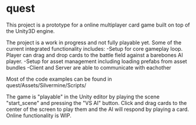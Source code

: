 # quest
This project is a prototype for a online multiplayer card game built on top of the Unity3D engine.

The project is a work in progress and not fully playable yet. Some of the current integrated functionality includes:
-Setup for core gameplay loop. Player can drag and drop cards to the battle field against a barebones AI player.
-Setup for asset management including loading prefabs from asset bundles
-Client and Server are able to communicate with eachother

Most of the code examples can be found in quest/Assets/Silvermine/Scripts/

The game is "playable" in the Unity editor by playing the scene "start_scene" and pressing the "VS AI" button. Click and drag cards to the center of the screen to play them and the AI will respond by playing a card. Online functionality is WIP. 
